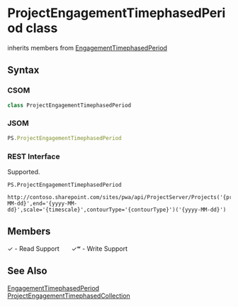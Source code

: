 [comment]: # (Name:ProjectEngagementTimephasedPeriod)
[comment]: # (Name:Microsoft.ProjectServer.ProjectEngagementTimephasedPeriod)
[comment]: # (Type:class)
[comment]: # (Status:Verified)

# <a name="name"></a>ProjectEngagementTimephasedPeriod class

inherits members from [EngagementTimephasedPeriod](EngagementTimephasedPeriod.md)<br/>

<a name="description"></a>

## <a name="syntax"></a>Syntax

### CSOM

```cs
class ProjectEngagementTimephasedPeriod 
```
### JSOM

```javascript
PS.ProjectEngagementTimephasedPeriod
```
### REST Interface

Supported.

```
PS.ProjectEngagementTimephasedPeriod

http://contoso.sharepoint.com/sites/pwa/api/ProjectServer/Projects('{projectid}')/Engagements('{engagementid}')/GetTimephasedByUrl(start='{yyyy-MM-dd}',end='{yyyy-MM-dd}',scale='{timescale}',contourType='{contourType}')('{yyyy-MM-dd}')
```

## <a name="members"></a>Members


&#x2713; - Read Support &nbsp;&nbsp;&nbsp;&nbsp;&nbsp;&nbsp;&#x2713;&#x02B7; - Write Support

## <a name="seeAlso"></a>See Also

[EngagementTimephasedPeriod](EngagementTimephasedPeriod.md)<br/>
[ProjectEngagementTimephasedCollection](ProjectEngagementTimephasedCollection.md)<br/>
